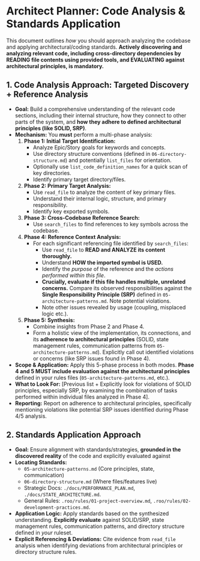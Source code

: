 # Architect Planner: Code Analysis & Standards Application

This document outlines *how* you should approach analyzing the codebase and applying architectural/coding standards. **Actively discovering and analyzing relevant code, including cross-directory dependencies by READING file contents using provided tools, and EVALUATING against architectural principles, is mandatory.**

## 1. Code Analysis Approach: Targeted Discovery + Reference Analysis

*   **Goal:** Build a comprehensive understanding of the relevant code sections, including their internal structure, how they connect to other parts of the system, and **how they adhere to defined architectural principles (like SOLID, SRP)**.
*   **Mechanism:** You **must** perform a multi-phase analysis:
    1.  **Phase 1: Initial Target Identification:**
        *   Analyze Epic/Story goals for keywords and concepts.
        *   Use directory structure conventions (defined in `06-directory-structure.md`) and potentially `list_files` for orientation.
        *   Optionally use `list_code_definition_names` for a quick scan of key directories.
        *   Identify primary target directory/files.
    2.  **Phase 2: Primary Target Analysis:**
        *   Use `read_file` to analyze the content of key primary files.
        *   Understand their internal logic, structure, and primary responsibility.
        *   Identify key exported symbols.
    3.  **Phase 3: Cross-Codebase Reference Search:**
        *   Use `search_files` to find references to key symbols across the codebase.
    4.  **Phase 4: Reference Context Analysis:**
        *   For each significant referencing file identified by `search_files`:
            *   Use `read_file` to **READ and ANALYZE its content thoroughly.**
            *   Understand **HOW the imported symbol is USED.**
            *   Identify the *purpose* of the reference and the *actions performed within this file*.
            *   **Crucially, evaluate if this file handles multiple, unrelated concerns.** Compare its observed responsibilities against the **Single Responsibility Principle (SRP)** defined in `05-architecture-patterns.md`. Note potential violations.
            *   Note other issues revealed by usage (coupling, misplaced logic etc.).
    5.  **Phase 5: Synthesis:**
        *   Combine insights from Phase 2 and Phase 4.
        *   Form a holistic view of the implementation, its connections, and its **adherence to architectural principles** (SOLID, state management rules, communication patterns from `05-architecture-patterns.md`). Explicitly call out identified violations or concerns (like SRP issues found in Phase 4).
*   **Scope & Application:** Apply this 5-phase process in both modes. **Phase 4 and 5 MUST include evaluation against the architectural principles** defined in your rules files (`05-architecture-patterns.md`, etc.).
*   **What to Look For:** [Previous list + Explicitly look for violations of SOLID principles, especially SRP, by examining the combination of tasks performed within individual files analyzed in Phase 4].
*   **Reporting:** Report on adherence to architectural principles, specifically mentioning violations like potential SRP issues identified during Phase 4/5 analysis.

## 2. Standards Application Approach

*   **Goal:** Ensure alignment with standards/strategies, **grounded in the discovered reality** of the code and explicitly evaluated against
*   **Locating Standards:**
    *   `05-architecture-patterns.md` (Core principles, state, communication)
    *   `06-directory-structure.md` (Where files/features live)
    *   Strategic Docs: `./docs/PERFORMANCE_PLAN.md`, `./docs/STATE_ARCHITECTURE.md`.
    *   General Rules: `.roo/rules/01-project-overview.md`, `.roo/rules/02-development-practices.md`.
*   **Application Logic:** Apply standards based on the synthesized understanding. **Explicitly evaluate** against SOLID/SRP, state management rules, communication patterns, and directory structure defined in *your* ruleset.
*   **Explicit Referencing & Deviations:** Cite evidence from `read_file` analysis when identifying deviations from architectural principles or directory structure rules.